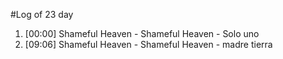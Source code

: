 #Log of 23 day

1. [00:00] Shameful Heaven - Shameful Heaven - Solo uno
1. [09:06] Shameful Heaven - Shameful Heaven - madre tierra
